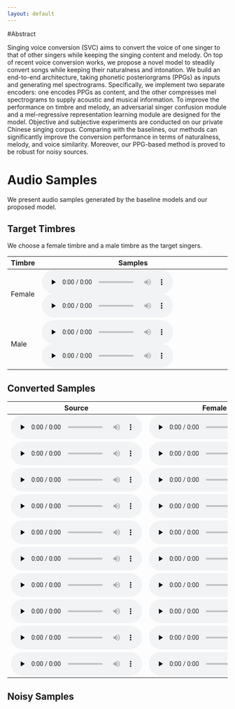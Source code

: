 ```yaml
---
layout: default
---
```


#Abstract

Singing voice conversion (SVC) aims to convert the voice of one singer to that of other singers while keeping the singing content and melody. On top of recent voice conversion works, we propose a novel model to steadily convert songs while keeping their naturalness and intonation. We build an end-to-end architecture, taking phonetic posteriorgrams (PPGs) as inputs and generating mel spectrograms. Specifically, we implement two separate encoders: one encodes PPGs as content, and the other compresses mel spectrograms to supply acoustic and musical information. To improve the performance on timbre and melody, an adversarial singer confusion module and a mel-regressive representation learning module are designed for the model. Objective and subjective experiments are conducted on our private Chinese singing corpus. Comparing with the baselines, our methods can significantly improve the conversion performance in terms of naturalness, melody, and voice similarity. Moreover, our PPG-based method is proved to be robust for noisy sources.

# Audio Samples

We present audio samples generated by the baseline models and our proposed model.

## Target Timbres

We choose a female timbre and a male timbre as the target singers.

| Timbre | Samples |
|  ----  | ----  |
| Female | <audio id="audio" controls="" preload="none"> <source id="wav" src="audios/BB/gt/BB006F24I016.wav"></audio> <audio id="audio" controls="" preload="none"> <source id="wav" src="audios/BB/gt/BB006F24I024.wav"></audio> |
| Male | <audio id="audio" controls="" preload="none"> <source id="wav" src="audios/AM2/gt/0003_048-03.wav"></audio> <audio id="audio" controls="" preload="none"> <source id="wav" src="audios/AM2/gt/0006_041-08.wav"></audio> |

## Converted Samples


| Source | Female | Male |
|  ----  | ----  | ----  |
| <audio id="audio" controls="" preload="none"> <source id="wav" src="audios/source/F_CDF008_XT_097_023-02.wav"></audio> | <audio id="audio" controls="" preload="none"> <source id="wav" src="audios/BB/m6/F_CDF008_XT_097_023-02_F_CDF008_XT_097_023-02.npy.wav"></audio> | <audio id="audio" controls="" preload="none"> <source id="wav" src="audios/AM2/m6/F_CDF008_XT_097_023-02_F_CDF008_XT_097_023-02.npy.wav"></audio> |
| <audio id="audio" controls="" preload="none"> <source id="wav" src="audios/source/F_F004_NUF_009_029-00.wav"></audio> | <audio id="audio" controls="" preload="none"> <source id="wav" src="audios/BB/m6/F_F004_NUF_009_029-00_F_F004_NUF_009_029-00.npy.wav"></audio> | <audio id="audio" controls="" preload="none"> <source id="wav" src="audios/AM2/m6/F_F004_NUF_009_029-00_F_F004_NUF_009_029-00.npy.wav"></audio> |
| <audio id="audio" controls="" preload="none"> <source id="wav" src="audios/source/F_F007_WXR_011_026-01.wav"></audio> | <audio id="audio" controls="" preload="none"> <source id="wav" src="audios/BB/m6/F_F007_WXR_011_026-01_F_F007_WXR_011_026-01.npy.wav"></audio> | <audio id="audio" controls="" preload="none"> <source id="wav" src="audios/AM2/m6/F_F007_WXR_011_026-01_F_F007_WXR_011_026-01.npy.wav"></audio> |
| <audio id="audio" controls="" preload="none"> <source id="wav" src="audios/source/F_F008_ZYF_008_009-00.wav"></audio> | <audio id="audio" controls="" preload="none"> <source id="wav" src="audios/BB/m6/F_F008_ZYF_008_009-00_F_F008_ZYF_008_009-00.npy.wav"></audio> | <audio id="audio" controls="" preload="none"> <source id="wav" src="audios/AM2/m6/F_F008_ZYF_008_009-00_F_F008_ZYF_008_009-00.npy.wav"></audio> |
| <audio id="audio" controls="" preload="none"> <source id="wav" src="audios/source/F_F009_YG_015_035-00.wav"></audio> | <audio id="audio" controls="" preload="none"> <source id="wav" src="audios/BB/m6/F_F009_YG_015_035-00_F_F009_YG_015_035-00.npy.wav"></audio> | <audio id="audio" controls="" preload="none"> <source id="wav" src="audios/AM2/m6/F_F009_YG_015_035-00_F_F009_YG_015_035-00.npy.wav"></audio> |
| <audio id="audio" controls="" preload="none"> <source id="wav" src="audios/source/M_CDM004_RQP_008_011-04.wav"></audio> | <audio id="audio" controls="" preload="none"> <source id="wav" src="audios/BB/m6/M_CDM004_RQP_008_011-04_M_CDM004_RQP_008_011-04.npy.wav"></audio> | <audio id="audio" controls="" preload="none"> <source id="wav" src="audios/AM2/m6/M_CDM004_RQP_008_011-04_M_CDM004_RQP_008_011-04.npy.wav"></audio> |
| <audio id="audio" controls="" preload="none"> <source id="wav" src="audios/source/M_CDM008_GG_99_032-02.wav"></audio> | <audio id="audio" controls="" preload="none"> <source id="wav" src="audios/BB/m6/M_CDM008_GG_99_032-02_M_CDM008_GG_99_032-02.npy.wav"></audio> | <audio id="audio" controls="" preload="none"> <source id="wav" src="audios/AM2/m6/M_CDM008_GG_99_032-02_M_CDM008_GG_99_032-02.npy.wav"></audio> |
| <audio id="audio" controls="" preload="none"> <source id="wav" src="audios/source/M_CDM009_ZS_030_016-02.wav"></audio> | <audio id="audio" controls="" preload="none"> <source id="wav" src="audios/BB/m6/M_CDM009_ZS_030_016-02_M_CDM009_ZS_030_016-02.npy.wav"></audio> | <audio id="audio" controls="" preload="none"> <source id="wav" src="audios/AM2/m6/M_CDM009_ZS_030_016-02_M_CDM009_ZS_030_016-02.npy.wav"></audio> |
| <audio id="audio" controls="" preload="none"> <source id="wav" src="audios/source/M_M003_CYC_018_020-02.wav"></audio> | <audio id="audio" controls="" preload="none"> <source id="wav" src="audios/BB/m6/M_M003_CYC_018_020-02_M_M003_CYC_018_020-02.npy.wav"></audio> | <audio id="audio" controls="" preload="none"> <source id="wav" src="audios/AM2/m6/M_M003_CYC_018_020-02_M_M003_CYC_018_020-02.npy.wav"></audio> |
| <audio id="audio" controls="" preload="none"> <source id="wav" src="audios/source/M_M005_S_013_023-06.wav"></audio> | <audio id="audio" controls="" preload="none"> <source id="wav" src="audios/BB/m6/M_M005_S_013_023-06_M_M005_S_013_023-06.npy.wav"></audio> | <audio id="audio" controls="" preload="none"> <source id="wav" src="audios/AM2/m6/M_M005_S_013_023-06_M_M005_S_013_023-06.npy.wav"></audio> |

## Noisy Samples

